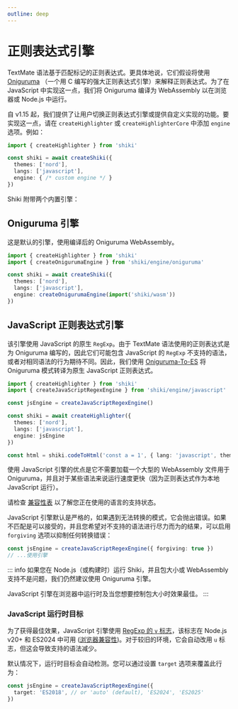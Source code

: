 ```yaml
---
outline: deep
---
```


# 正则表达式引擎

TextMate 语法基于匹配标记的正则表达式。更具体地说，它们假设将使用 [Oniguruma](https://github.com/kkos/oniguruma) （一个用 C 编写的强大正则表达式引擎）来解释正则表达式。为了在 JavaScript 中实现这一点，我们将 Oniguruma 编译为 WebAssembly 以在浏览器或 Node.js 中运行。

自 v1.15 起，我们提供了让用户切换正则表达式引擎或提供自定义实现的功能。要实现这一点，请在 `createHighlighter` 或 `createHighlighterCore` 中添加 `engine` 选项。例如：

```ts
import { createHighlighter } from 'shiki'

const shiki = await createShiki({
  themes: ['nord'],
  langs: ['javascript'],
  engine: { /* custom engine */ }
})
```

Shiki 附带两个内置引擎：

## Oniguruma 引擎

这是默认的引擎，使用编译后的 Oniguruma WebAssembly。

```ts
import { createHighlighter } from 'shiki'
import { createOnigurumaEngine } from 'shiki/engine/oniguruma'

const shiki = await createShiki({
  themes: ['nord'],
  langs: ['javascript'],
  engine: createOnigurumaEngine(import('shiki/wasm'))
})
```

## JavaScript 正则表达式引擎

该引擎使用 JavaScript 的原生 `RegExp`。由于 TextMate 语法使用的正则表达式是为 Oniguruma 编写的，因此它们可能包含 JavaScript 的 `RegExp` 不支持的语法，或者对相同语法的行为期待不同。因此，我们使用 [Oniguruma-To-ES](https://github.com/slevithan/oniguruma-to-es) 将 Oniguruma 模式转译为原生 JavaScript 正则表达式。

```ts {2,4,9}
import { createHighlighter } from 'shiki'
import { createJavaScriptRegexEngine } from 'shiki/engine/javascript'

const jsEngine = createJavaScriptRegexEngine()

const shiki = await createHighlighter({
  themes: ['nord'],
  langs: ['javascript'],
  engine: jsEngine
})

const html = shiki.codeToHtml('const a = 1', { lang: 'javascript', theme: 'nord' })
```

使用 JavaScript 引擎的优点是它不需要加载一个大型的 WebAssembly 文件用于 Oniguruma，并且对于某些语法来说运行速度更快（因为正则表达式作为本地 JavaScript 运行）。

请检查 [兼容性表](/references/engine-js-compat) 以了解您正在使用的语言的支持状态。

JavaScript 引擎默认是严格的，如果遇到无法转换的模式，它会抛出错误。如果不匹配是可以接受的，并且您希望对不支持的语法进行尽力而为的结果，可以启用 `forgiving` 选项以抑制任何转换错误：

```ts
const jsEngine = createJavaScriptRegexEngine({ forgiving: true })
// ...使用引擎
```

::: info
如果您在 Node.js（或构建时）运行 Shiki，并且包大小或 WebAssembly 支持不是问题，我们仍然建议使用 Oniguruma 引擎。

JavaScript 引擎在浏览器中运行时及当您想要控制包大小时效果最佳。
:::

### JavaScript 运行时目标

为了获得最佳效果，JavaScript 引擎使用 [RegExp 的 `v` 标志](https://developer.mozilla.org/en-US/docs/Web/JavaScript/Reference/Global_Objects/RegExp/unicodeSets)，该标志在 Node.js v20+ 和 ES2024 中可用 ([浏览器兼容性](https://developer.mozilla.org/en-US/docs/Web/JavaScript/Reference/Global_Objects/RegExp/unicodeSets#browser_compatibility))。对于较旧的环境，它会自动改用 `u` 标志，但这会导致支持的语法减少。

默认情况下，运行时目标会自动检测。您可以通过设置 `target` 选项来覆盖此行为：

```ts
const jsEngine = createJavaScriptRegexEngine({
  target: 'ES2018', // or 'auto' (default), 'ES2024', 'ES2025'
})
```

